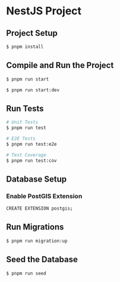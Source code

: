 # NestJS Project

## Project Setup

```bash
$ pnpm install
```

## Compile and Run the Project
```bash
$ pnpm run start

$ pnpm run start:dev
``` 

## Run Tests
```bash
# Unit Tests
$ pnpm run test

# E2E Tests
$ pnpm run test:e2e

# Test Coverage
$ pnpm run test:cov
```

## Database Setup 
### Enable PostGIS Extension

```bash
CREATE EXTENSION postgis;
```

## Run Migrations
```bash
$ pnpm run migration:up
```

## Seed the Database
```bash
$ pnpm run seed
```
